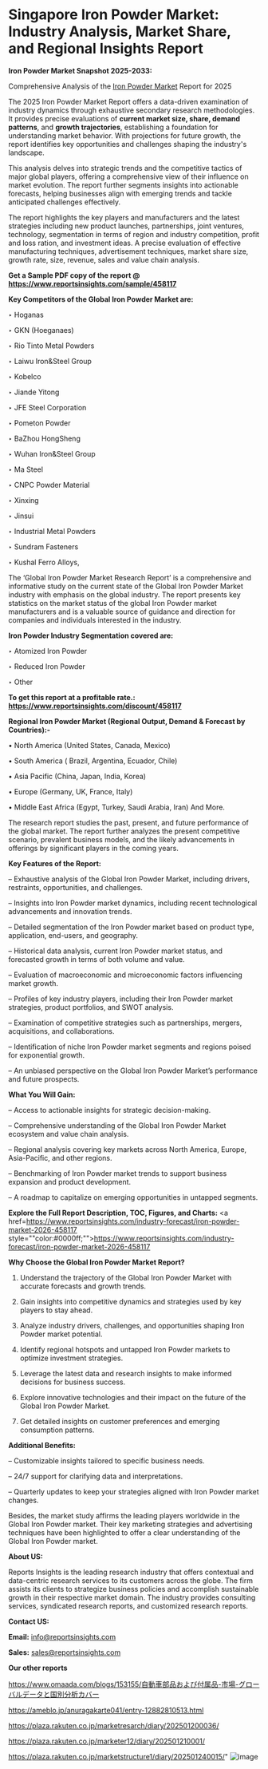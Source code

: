# Singapore Iron Powder Market: Industry Analysis, Market Share, and Regional Insights Report

<strong>Iron Powder Market Snapshot 2025-2033:</strong>

Comprehensive Analysis of the <a href=https://www.reportsinsights.com/sample/458117>Iron Powder Market</a> Report for 2025

The 2025 Iron Powder Market Report offers a data-driven examination of industry dynamics through exhaustive secondary research methodologies. It provides precise evaluations of <strong>current market size, share, demand patterns</strong>, and <strong>growth trajectories</strong>, establishing a foundation for understanding market behavior. With projections for future growth, the report identifies key opportunities and challenges shaping the industry's landscape.

This analysis delves into strategic trends and the competitive tactics of major global players, offering a comprehensive view of their influence on market evolution. The report further segments insights into actionable forecasts, helping businesses align with emerging trends and tackle anticipated challenges effectively.

The report highlights the key players and manufacturers and the latest strategies including new product launches, partnerships, joint ventures, technology, segmentation in terms of region and industry competition, profit and loss ration, and investment ideas. A precise evaluation of effective manufacturing techniques, advertisement techniques, market share size, growth rate, size, revenue, sales and value chain analysis.

<strong>Get a Sample PDF copy of the report @ <a href=https://www.reportsinsights.com/sample/458117 style=color:#0000ff;>https://www.reportsinsights.com/sample/458117</a></strong>

<strong>Key Competitors of the Global Iron Powder Market are:</strong>

‣ Hoganas

‣ GKN (Hoeganaes)

‣ Rio Tinto Metal Powders

‣ Laiwu Iron&Steel Group

‣ Kobelco

‣ Jiande Yitong

‣ JFE Steel Corporation

‣ Pometon Powder

‣ BaZhou HongSheng

‣ Wuhan Iron&Steel Group

‣ Ma Steel

‣ CNPC Powder Material

‣ Xinxing

‣ Jinsui

‣ Industrial Metal Powders

‣ Sundram Fasteners

‣ Kushal Ferro Alloys,

The ‘Global Iron Powder Market Research Report’ is a comprehensive and informative study on the current state of the Global Iron Powder Market industry with emphasis on the global industry. The report presents key statistics on the market status of the global Iron Powder market manufacturers and is a valuable source of guidance and direction for companies and individuals interested in the industry.

<strong>Iron Powder Industry Segmentation covered are:</strong>

‣ Atomized Iron Powder

‣ Reduced Iron Powder

‣ Other

<strong>To get this report at a profitable rate.: <a href=https://www.reportsinsights.com/discount/458117 style=color:#0000ff;>https://www.reportsinsights.com/discount/458117</a></strong>

<strong>Regional Iron Powder Market (Regional Output, Demand &amp; Forecast by Countries):-</strong>

• North America (United States, Canada, Mexico)

• South America ( Brazil, Argentina, Ecuador, Chile)

• Asia Pacific (China, Japan, India, Korea)

• Europe (Germany, UK, France, Italy)

• Middle East Africa (Egypt, Turkey, Saudi Arabia, Iran) And More.

The research report studies the past, present, and future performance of the global market. The report further analyzes the present competitive scenario, prevalent business models, and the likely advancements in offerings by significant players in the coming years.

<strong>Key Features of the Report:</strong>

– Exhaustive analysis of the Global Iron Powder Market, including drivers, restraints, opportunities, and challenges.

– Insights into Iron Powder market dynamics, including recent technological advancements and innovation trends.

– Detailed segmentation of the Iron Powder market based on product type, application, end-users, and geography.

– Historical data analysis, current Iron Powder market status, and forecasted growth in terms of both volume and value.

– Evaluation of macroeconomic and microeconomic factors influencing market growth.

– Profiles of key industry players, including their Iron Powder market strategies, product portfolios, and SWOT analysis.

– Examination of competitive strategies such as partnerships, mergers, acquisitions, and collaborations.

– Identification of niche Iron Powder market segments and regions poised for exponential growth.

– An unbiased perspective on the Global Iron Powder Market’s performance and future prospects.

<strong>What You Will Gain:</strong>

– Access to actionable insights for strategic decision-making.

– Comprehensive understanding of the Global Iron Powder Market ecosystem and value chain analysis.

– Regional analysis covering key markets across North America, Europe, Asia-Pacific, and other regions.

– Benchmarking of Iron Powder market trends to support business expansion and product development.

– A roadmap to capitalize on emerging opportunities in untapped segments.

<strong>Explore the Full Report Description, TOC, Figures, and Charts:</strong>
<a href=https://www.reportsinsights.com/industry-forecast/iron-powder-market-2026-458117 style=""color:#0000ff;"">https://www.reportsinsights.com/industry-forecast/iron-powder-market-2026-458117</a>

<strong>Why Choose the Global Iron Powder Market Report?</strong>

1. Understand the trajectory of the Global Iron Powder Market with accurate forecasts and growth trends.

2. Gain insights into competitive dynamics and strategies used by key players to stay ahead.

3. Analyze industry drivers, challenges, and opportunities shaping Iron Powder market potential.

4. Identify regional hotspots and untapped Iron Powder markets to optimize investment strategies.

5. Leverage the latest data and research insights to make informed decisions for business success.

6. Explore innovative technologies and their impact on the future of the Global Iron Powder Market.

7. Get detailed insights on customer preferences and emerging consumption patterns.

<strong>Additional Benefits:</strong>

– Customizable insights tailored to specific business needs.

– 24/7 support for clarifying data and interpretations.

– Quarterly updates to keep your strategies aligned with Iron Powder market changes.

Besides, the market study affirms the leading players worldwide in the Global Iron Powder market. Their key marketing strategies and advertising techniques have been highlighted to offer a clear understanding of the Global Iron Powder market.

<strong><strong>About US</strong>:</strong>

Reports Insights is the leading research industry that offers contextual and data-centric research services to its customers across the globe. The firm assists its clients to strategize business policies and accomplish sustainable growth in their respective market domain. The industry provides consulting services, syndicated research reports, and customized research reports.

<strong>Contact US:</strong>

<p class=><b>Email:</b> <a href=mailto:info@reportsinsights.com>info@reportsinsights.com</a></p>
<p class=><b>Sales:</b> <a href=mailto:sales@reportsinsights.com>sales@reportsinsights.com</a></p>

<strong>Our other reports</strong>

<a href=https://www.omaada.com/blogs/153155/自動車部品および付属品-市場-グローバルデータと国別分析カバー>https://www.omaada.com/blogs/153155/自動車部品および付属品-市場-グローバルデータと国別分析カバー</a>

<a href=https://ameblo.jp/anuragakarte041/entry-12882810513.html>https://ameblo.jp/anuragakarte041/entry-12882810513.html</a>

<a href=https://plaza.rakuten.co.jp/marketresarch/diary/202501200036/>https://plaza.rakuten.co.jp/marketresarch/diary/202501200036/</a>

<a href=https://plaza.rakuten.co.jp/marketer12/diary/202501210001/>https://plaza.rakuten.co.jp/marketer12/diary/202501210001/</a>

<a href=https://plaza.rakuten.co.jp/marketstructure1/diary/202501240015/>https://plaza.rakuten.co.jp/marketstructure1/diary/202501240015/</a>"
![image](https://github.com/user-attachments/assets/73e1f940-b49e-40ac-962b-6e79116b857e)
